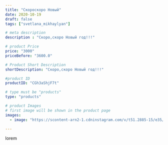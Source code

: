 ```yaml
---
title: "Скороскоро Новый"
date: 2020-10-19
draft: false
tags: ["svetlana_mikhaylyan"]

# meta description
description : "Скоро,скоро Новый год!!!"

# product Price
price: "3000"
priceBefore: "3600.0"

# Product Short Description
shortDescription: "Скоро,скоро Новый год!!!"

#product ID
productID: "CGh3aShjF7t"

# type must be "products"
type: "products"

# product Images
# first image will be shown in the product page
images:
  - image: "https://scontent-arn2-1.cdninstagram.com/v/t51.2885-15/e35/121593139_2755635271425729_4091754859492481113_n.jpg?se=7&tp=1&_nc_ht=scontent-arn2-1.cdninstagram.com&_nc_cat=109&_nc_ohc=UWOQqJgHzj0AX9uL3xs&ccb=7-4&oh=2a1db10c6977db7ef069abd1709bdfdd&oe=6081F36B&_nc_sid=86f79a&ig_cache_key=MjQyMzQ2MTc3MzY1Njc0MzY2MQ%3D%3D.2-ccb7-4"

---
```

lorem
